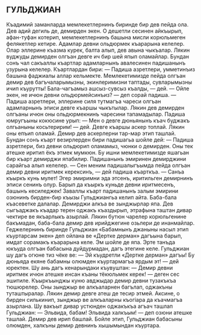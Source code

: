 ## ГУЛЬДЖИАН

Къадимий заманларда мемлекетлернинъ биринде бир дев пейда ола. Дев адий дегиль де, демирден экен. О дешетли сесинен айкъырып, афан-туфан котерип, мемлекетлернинъ башына мисли корюльмеген фелякетлер кетире.
Адамлар девни ольдюрмек къарарына келелер. Олар эллерине къазма курек, балта алып, дев авына чыкъалар. Лякин вуджуды демирден олгъан девге ич бир шей япып оламайлар.
Бундан сонъ чал сакъаллы къартлар адамларнынъ авалесинен падишанынъ узурына келелер. Къартлардан бири: — Падиша азретлери, умметинъиз башына фаджиалы аллар кельмекте. Мемлекетимизде пейда олгъан демир дев багъчаларымызны, экинлеримизни таптады, сувларымызны ичип къурутты! Бала-чагъамыз ашсыз-сувсыз къалды, — дей.
— Ойле экен, не ичюн девни ольдюрмейсинъиз? — деп сорай падиша.
— Падиша азретлери, эллерине силя тутмагъа чареси олгъан адамларнынъ эписи девге къаршы чыкътылар. Лякин дев демирден олгъаны ичюн оны ольдюрмекнинъ чаресини тапамадылар.
Падиша юмругъыны кокюсине урып:
— Мен о девге дюньянынъ къач буджакъ олгьаныны косьтеририм! — дей.
Девге къаршы аскер топлай. Лякин оны епъип оламай. Демир дев аскерлерни тар-мар этип ташлай.
Бундан сонъ къарт везирлерден бири падишагьа шойле дей:
— Падиша азретлери, биз девни ольдюрип оламамыз, чюнки о демирден. Оны тек атешке иритип ёкъ этмек мумкюн. Бу ишни мемлекетимизде яшагьан бир къарт демирджи япабилир.
Падишанынъ эмиринен демирджини сарайгьа алып келелер.
— Сен меним падишалыгъымда пейда олгъан демир девни иритмек керексинъ, — дей падиша къарткъа. — Санъа къыркъ кунь мулет! Эгер эмиримни эда этсенъ, иритильген демирнинъ эписи сенинъ олур. Барып да къыркъ куньде девни иритмесенъ, башынъ кесиледжек!
Заваллы къарт падишанынъ залым эмирини озюнинъ бирден-бир къызы Гульджиангьа келип айта. Баба-бала къасеветке далалар.
Демирджи алкъа ве зынджырлар япа. Дев сыгъаджакъ къадар терен оджакъ къаздырып, этрафына таштан дивар чектире ве якъарлыкъ азырлай. Лякин бутюн чарелер корюльгенине бакъмадан, баба-бала демир дев ирийджегине озьлери де инанмайлар.
Геджелернинъ биринде Гульджиан «Бабамнынъ джаныны насыл этип къуртарсам экен» деп ойлана ве «Дертке дерман» дагъына барып, имдат сорамакъ къарарына келе. Эм шойле де япа. Эрте танъда юкъуда олгъан бабасына дуйдурмадан, дагъ этегине келе. Гульджиан шу дагъ огюне тиз чёке ве: — Эй къудретли «Дертке дерман» дагъы! Бу дюньяда екяне бабамны олюмден къуртармагъа ярдым эт! — дей юректен. Шу ань дагъ кенарындаки къувуштан:
— Демир девни иритмек ичюн атешке инсан къаны тёкюльмек керек! — деген сес эшитиле.
Къыркъынджы куню авджыдар демир девни тузакъкъа тюшюрелер. Оны зынджыр ве алкъаларнен багълап, оджакъны туташтыралар. Лякин демир девге атеш де тесир этмей. Аксине, о бирден силькинип, зынджыр ве алкъаларны къогіара да къачмагъа азырлана. Шу вакъыт дивар устюнден оджакъкъа агъач ташлап Гульджиан:
— Эльвида, бабам! Эльвида халкъым! — деп озюни атешке ташлай. Демир дев ирип башлай. Бойле этип, Гульджиан бабасыны олюмден, халкъны демир девнинъ хышымындан къуртара.
